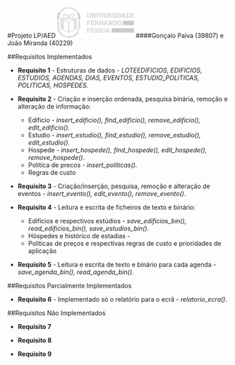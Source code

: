#Projeto LP/AED 
![title](UFP.png)
####Gonçalo Paiva (39807) e João Miranda (40229)

##Requisitos Implementados

- **Requisito 1** - Estruturas de dados - *LOTEEDIFICIOS, EDIFICIOS, ESTUDIOS, AGENDAS, DIAS, EVENTOS, ESTUDIO_POLITICAS, POLITICAS, HOSPEDES*.
  
- **Requisito 2** - Criação e inserção ordenada, pesquisa
  binária, remoção e alteração de informação:
    - Edificio - *insert_edificio(), find_edificio(), remove_edificio(), edit_edificio()*.
    - Estudio - *insert_estudio(), find_estudio(), remove_estudio(), edit_estudio()*.
    - Hospede - *insert_hospede(), find_hospede(), edit_hospede(), remove_hospede()*.
    - Politica de precos - *insert_politicas()*.
    - Regras de custo

- **Requisito 3** - Criação/inserção, pesquisa, remoção e alteração
  de eventos - *insert_evento(), edit_evento(), remove_evento()*.

- **Requisito 4** - Leitura e escrita de ficheiros de texto e binário:
    - Edifícios e respectivos estúdios - *save_edificios_bin(), read_edificios_bin(), save_estudios_bin()*.
    - Hóspedes e histórico de estadias - 
    - Políticas de preços e respectivas regras de custo e prioridades de
      aplicação

- **Requisito 5** - Leitura e escrita de texto e binário para cada
  agenda - *save_agenda_bin(), read_agenda_bin()*.

##Requisitos Parcialmente Implementados

- **Requisito 6** - Implementado só o relatório para o ecrã - *relatorio_ecra()*.

##Requisitos Não Implementados

- **Requisito 7**

- **Requisito 8**
  
- **Requisito 9**